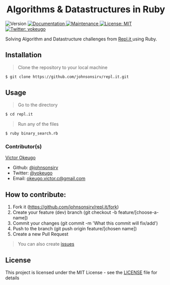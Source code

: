 <h1 align="center">Algorithms & Datastructures in Ruby</h1>

<p>
  <img alt="Version" src="https://img.shields.io/badge/version-1.0.0-blue.svg?cacheSeconds=2592000" />
  <a href="https://github.com/johnsonsirv/repl.it#readme" target="_blank">
    <img alt="Documentation" src="https://img.shields.io/badge/documentation-yes-brightgreen.svg" />
  </a>
  <a href="https://github.com/johnsonsirv/repl.it/graphs/commit-activity" target="_blank">
    <img alt="Maintenance" src="https://img.shields.io/badge/Maintained%3F-yes-green.svg" />
  </a>
  <a href="https://github.com/johnsonsirv/repl.it/blob/master/LICENSE" target="_blank">
    <img alt="License: MIT" src="https://img.shields.io/github/license/johnsonsirv/repl.it" />
  </a>
  <a href="https://twitter.com/vokeugo" target="_blank">
    <img alt="Twitter: vokeugo" src="https://img.shields.io/twitter/follow/vokeugo.svg?style=social" />
  </a>
</p>

<p>
Solving Algorithm and Datastructure challenges from <a href="https://repl.it/"> Repl.it </a> using Ruby.
</p>

## Installation

> Clone the repository to your local machine

```sh
$ git clone https://github.com/johnsonsirv/repl.it.git
```

## Usage

> Go to the directory

```sh
$ cd repl.it
```

> Run any of the files

```sh
$ ruby binary_search.rb
```

### Contributor(s)

[Victor Okeugo](https://angel.co/u/victorokeugo/)

- Github: [@johnsonsirv](https://github.com/johnsonsirv)
- Twitter: [@vokeugo](https://twitter.com/@vokeugo/)
- Email: [okeugo.victor.c@gmail.com]()

## How to contribute:
1. Fork it (https://github.com/johnsonsirv/repl.it/fork)
2. Create your feature (dev) branch (git checkout -b feature/[choose-a-name])
3. Commit your changes (git commit -m 'What this commit will fix/add')
4. Push to the branch (git push origin feature/[chosen name])
5. Create a new Pull Request
> You can also create [issues](https://github.com/johnsonsirv/repl.it/issues)


## License

This project is licensed under the MIT License - see the [LICENSE](./LICENSE.md) file for details
